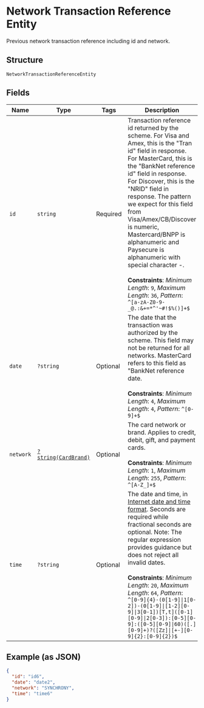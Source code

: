 
# Network Transaction Reference Entity

Previous network transaction reference including id and network.

## Structure

`NetworkTransactionReferenceEntity`

## Fields

| Name | Type | Tags | Description | Getter | Setter |
|  --- | --- | --- | --- | --- | --- |
| `id` | `string` | Required | Transaction reference id returned by the scheme. For Visa and Amex, this is the "Tran id" field in response. For MasterCard, this is the "BankNet reference id" field in response. For Discover, this is the "NRID" field in response. The pattern we expect for this field from Visa/Amex/CB/Discover is numeric, Mastercard/BNPP is alphanumeric and Paysecure is alphanumeric with special character -.<br><br>**Constraints**: *Minimum Length*: `9`, *Maximum Length*: `36`, *Pattern*: `^[a-zA-Z0-9-_@.:&+=*^'~#!$%()]+$` | getId(): string | setId(string id): void |
| `date` | `?string` | Optional | The date that the transaction was authorized by the scheme. This field may not be returned for all networks. MasterCard refers to this field as "BankNet reference date.<br><br>**Constraints**: *Minimum Length*: `4`, *Maximum Length*: `4`, *Pattern*: `^[0-9]+$` | getDate(): ?string | setDate(?string date): void |
| `network` | [`?string(CardBrand)`](../../doc/models/card-brand.md) | Optional | The card network or brand. Applies to credit, debit, gift, and payment cards.<br><br>**Constraints**: *Minimum Length*: `1`, *Maximum Length*: `255`, *Pattern*: `^[A-Z_]+$` | getNetwork(): ?string | setNetwork(?string network): void |
| `time` | `?string` | Optional | The date and time, in [Internet date and time format](https://tools.ietf.org/html/rfc3339#section-5.6). Seconds are required while fractional seconds are optional. Note: The regular expression provides guidance but does not reject all invalid dates.<br><br>**Constraints**: *Minimum Length*: `20`, *Maximum Length*: `64`, *Pattern*: `^[0-9]{4}-(0[1-9]\|1[0-2])-(0[1-9]\|[1-2][0-9]\|3[0-1])[T,t]([0-1][0-9]\|2[0-3]):[0-5][0-9]:([0-5][0-9]\|60)([.][0-9]+)?([Zz]\|[+-][0-9]{2}:[0-9]{2})$` | getTime(): ?string | setTime(?string time): void |

## Example (as JSON)

```json
{
  "id": "id6",
  "date": "date2",
  "network": "SYNCHRONY",
  "time": "time6"
}
```

